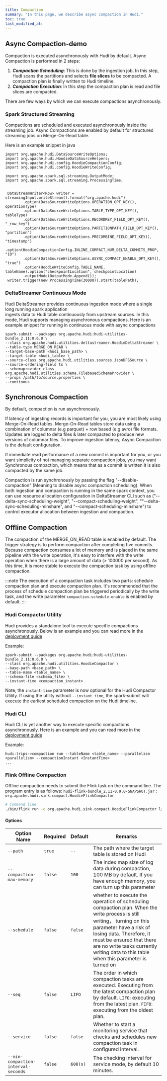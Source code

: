 ```yaml
---
title: Compaction
summary: "In this page, we describe async compaction in Hudi."
toc: true
last_modified_at:
---
```


## Async Compaction-demo
Compaction is executed asynchronously with Hudi by default. Async Compaction is performed in 2 steps:

1. ***Compaction Scheduling***: This is done by the ingestion job. In this step, Hudi scans the partitions and selects **file
   slices** to be compacted. A compaction plan is finally written to Hudi timeline.
1. ***Compaction Execution***: In this step the compaction plan is read and file slices are compacted.

There are few ways by which we can execute compactions asynchronously.

### Spark Structured Streaming

Compactions are scheduled and executed asynchronously inside the
streaming job.  Async Compactions are enabled by default for structured streaming jobs
on Merge-On-Read table.

Here is an example snippet in java

```properties
import org.apache.hudi.DataSourceWriteOptions;
import org.apache.hudi.HoodieDataSourceHelpers;
import org.apache.hudi.config.HoodieCompactionConfig;
import org.apache.hudi.config.HoodieWriteConfig;

import org.apache.spark.sql.streaming.OutputMode;
import org.apache.spark.sql.streaming.ProcessingTime;


 DataStreamWriter<Row> writer = streamingInput.writeStream().format("org.apache.hudi")
        .option(DataSourceWriteOptions.OPERATION_OPT_KEY(), operationType)
        .option(DataSourceWriteOptions.TABLE_TYPE_OPT_KEY(), tableType)
        .option(DataSourceWriteOptions.RECORDKEY_FIELD_OPT_KEY(), "_row_key")
        .option(DataSourceWriteOptions.PARTITIONPATH_FIELD_OPT_KEY(), "partition")
        .option(DataSourceWriteOptions.PRECOMBINE_FIELD_OPT_KEY(), "timestamp")
        .option(HoodieCompactionConfig.INLINE_COMPACT_NUM_DELTA_COMMITS_PROP, "10")
        .option(DataSourceWriteOptions.ASYNC_COMPACT_ENABLE_OPT_KEY(), "true")
        .option(HoodieWriteConfig.TABLE_NAME, tableName).option("checkpointLocation", checkpointLocation)
        .outputMode(OutputMode.Append());
 writer.trigger(new ProcessingTime(30000)).start(tablePath);
```

### DeltaStreamer Continuous Mode
Hudi DeltaStreamer provides continuous ingestion mode where a single long running spark application  
ingests data to Hudi table continuously from upstream sources. In this mode, Hudi supports managing asynchronous
compactions. Here is an example snippet for running in continuous mode with async compactions

```properties
spark-submit --packages org.apache.hudi:hudi-utilities-bundle_2.11:0.6.0 \
--class org.apache.hudi.utilities.deltastreamer.HoodieDeltaStreamer \
--table-type MERGE_ON_READ \
--target-base-path <hudi_base_path> \
--target-table <hudi_table> \
--source-class org.apache.hudi.utilities.sources.JsonDFSSource \
--source-ordering-field ts \
--schemaprovider-class org.apache.hudi.utilities.schema.FilebasedSchemaProvider \
--props /path/to/source.properties \
--continous
```

## Synchronous Compaction
By default, compaction is run asynchronously.

If latency of ingesting records is important for you, you are most likely using Merge-On-Read tables.
Merge-On-Read tables store data using a combination of columnar (e.g parquet) + row based (e.g avro) file formats.
Updates are logged to delta files & later compacted to produce new versions of columnar files. 
To improve ingestion latency, Async Compaction is the default configuration.

If immediate read performance of a new commit is important for you, or you want simplicity of not managing separate compaction jobs,
you may want Synchronous compaction, which means that as a commit is written it is also compacted by the same job.

Compaction is run synchronously by passing the flag "--disable-compaction" (Meaning to disable async compaction scheduling).
When both ingestion and compaction is running in the same spark context, you can use resource allocation configuration 
in DeltaStreamer CLI such as ("--delta-sync-scheduling-weight",
"--compact-scheduling-weight", ""--delta-sync-scheduling-minshare", and "--compact-scheduling-minshare")
to control executor allocation between ingestion and compaction.


## Offline Compaction

The compaction of the MERGE_ON_READ table is enabled by default. The trigger strategy is to perform compaction after completing
five commits. Because compaction consumes a lot of memory and is placed in the same pipeline with the write operation, it's easy to
interfere with the write operation when there is a large amount of data (> 100000 per second). As this time, it is more stable to execute
the compaction task by using offline compaction.

:::note
The execution of a compaction task includes two parts: schedule compaction plan and execute compaction plan. It's recommended that
the process of schedule compaction plan be triggered periodically by the write task, and the write parameter `compaction.schedule.enable`
is enabled by default.
:::

### Hudi Compactor Utility
Hudi provides a standalone tool to execute specific compactions asynchronously. Below is an example and you can read more in the [deployment guide](/docs/deployment#compactions)

Example:
```properties
spark-submit --packages org.apache.hudi:hudi-utilities-bundle_2.11:0.6.0 \
--class org.apache.hudi.utilities.HoodieCompactor \
--base-path <base_path> \
--table-name <table_name> \
--schema-file <schema_file> \
--instant-time <compaction_instant>
```

Note, the `instant-time` parameter is now optional for the Hudi Compactor Utility. If using the utility without `--instant time`,
the spark-submit will execute the earliest scheduled compaction on the Hudi timeline.

### Hudi CLI
Hudi CLI is yet another way to execute specific compactions asynchronously. Here is an example and you can read more in the [deployment guide](/docs/cli#compactions)

Example:
```properties
hudi:trips->compaction run --tableName <table_name> --parallelism <parallelism> --compactionInstant <InstantTime>
...
```

### Flink Offline Compaction
Offline compaction needs to submit the Flink task on the command line. The program entry is as follows: `hudi-flink-bundle_2.11-0.9.0-SNAPSHOT.jar` :
`org.apache.hudi.sink.compact.HoodieFlinkCompactor`

```bash
# Command line
./bin/flink run -c org.apache.hudi.sink.compact.HoodieFlinkCompactor lib/hudi-flink-bundle_2.11-0.9.0.jar --path hdfs://xxx:9000/table
```

#### Options

|  Option Name  | Required | Default | Remarks |
|  -----------  | -------  | ------- | ------- |
| `--path` | `true` | `--` | The path where the target table is stored on Hudi |
| `--compaction-max-memory` | `false` | `100` | The index map size of log data during compaction, 100 MB by default. If you have enough memory, you can turn up this parameter |
| `--schedule` | `false` | `false` | whether to execute the operation of scheduling compaction plan. When the write process is still writing， turning on this parameter have a risk of losing data. Therefore, it must be ensured that there are no write tasks currently writing data to this table when this parameter is turned on |
| `--seq` | `false` | `LIFO` | The order in which compaction tasks are executed. Executing from the latest compaction plan by default. `LIFO`: executing from the latest plan. `FIFO`: executing from the oldest plan. |
| `--service` | `false` | `false` | Whether to start a monitoring service that checks and schedules new compaction task in configured interval. |
| `--min-compaction-interval-seconds` | `false` | `600(s)` | The checking interval for service mode, by default 10 minutes. |
